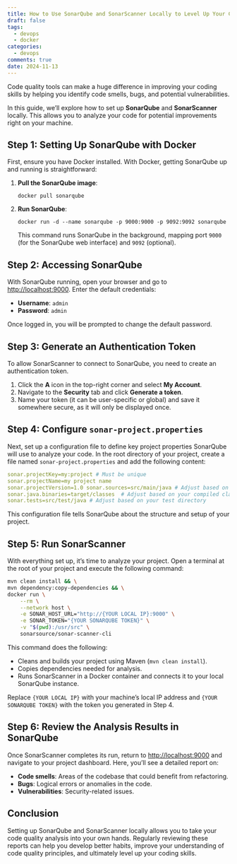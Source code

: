 ```yaml
---
title: How to Use SonarQube and SonarScanner Locally to Level Up Your Code Quality
draft: false
tags:
  - devops
  - docker
categories:
  - devops
comments: true
date: 2024-11-13
---
```

Code quality tools can make a huge difference in improving your coding skills by helping you identify code smells, bugs, and potential vulnerabilities. 

In this guide, we’ll explore how to set up **SonarQube** and **SonarScanner** locally. This allows you to analyze your code for potential improvements right on your machine.

## Step 1: Setting Up SonarQube with Docker

First, ensure you have Docker installed. With Docker, getting SonarQube up and running is straightforward:

1. **Pull the SonarQube image**:
    
    `docker pull sonarqube`
    
2. **Run SonarQube**:
    
    `docker run -d --name sonarqube -p 9000:9000 -p 9092:9092 sonarqube`
    
    This command runs SonarQube in the background, mapping port `9000` (for the SonarQube web interface) and `9092` (optional).
    

## Step 2: Accessing SonarQube

With SonarQube running, open your browser and go to [http://localhost:9000](http://localhost:9000). Enter the default credentials:

- **Username**: `admin`
- **Password**: `admin`

Once logged in, you will be prompted to change the default password.

## Step 3: Generate an Authentication Token

To allow SonarScanner to connect to SonarQube, you need to create an authentication token.

1. Click the **A** icon in the top-right corner and select **My Account**.
2. Navigate to the **Security** tab and click **Generate a token**.
3. Name your token (it can be user-specific or global) and save it somewhere secure, as it will only be displayed once.

## Step 4: Configure `sonar-project.properties`

Next, set up a configuration file to define key project properties SonarQube will use to analyze your code. In the root directory of your project, create a file named `sonar-project.properties` and add the following content:


```yaml
sonar.projectKey=my:project # Must be unique 
sonar.projectName=my project name 
sonar.projectVersion=1.0 sonar.sources=src/main/java # Adjust based on your source directory 
sonar.java.binaries=target/classes  # Adjust based on your compiled classes 
sonar.tests=src/test/java # Adjust based on your test directory
```

This configuration file tells SonarQube about the structure and setup of your project.

## Step 5: Run SonarScanner

With everything set up, it’s time to analyze your project. Open a terminal at the root of your project and execute the following command:

```bash
mvn clean install && \
mvn dependency:copy-dependencies && \
docker run \
    --rm \
    --network host \
    -e SONAR_HOST_URL="http://{YOUR LOCAL IP}:9000" \
    -e SONAR_TOKEN="{YOUR SONARQUBE TOKEN}" \
    -v "$(pwd):/usr/src" \
    sonarsource/sonar-scanner-cli

```

This command does the following:

- Cleans and builds your project using Maven (`mvn clean install`).
- Copies dependencies needed for analysis.
- Runs SonarScanner in a Docker container and connects it to your local SonarQube instance.

Replace `{YOUR LOCAL IP}` with your machine’s local IP address and `{YOUR SONARQUBE TOKEN}` with the token you generated in Step 4.

## Step 6: Review the Analysis Results in SonarQube

Once SonarScanner completes its run, return to [http://localhost:9000](http://localhost:9000) and navigate to your project dashboard. Here, you’ll see a detailed report on:

- **Code smells**: Areas of the codebase that could benefit from refactoring.
- **Bugs**: Logical errors or anomalies in the code.
- **Vulnerabilities**: Security-related issues.

## Conclusion

Setting up SonarQube and SonarScanner locally allows you to take your code quality analysis into your own hands. Regularly reviewing these reports can help you develop better habits, improve your understanding of code quality principles, and ultimately level up your coding skills.